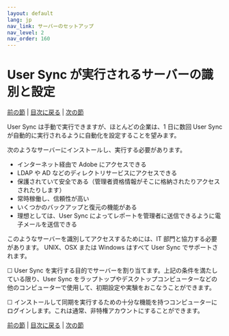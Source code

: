 ```yaml
---
layout: default
lang: jp
nav_link: サーバーのセットアップ
nav_level: 2
nav_order: 160
---
```


# User Sync が実行されるサーバーの識別と設定

[前の節](setup_adobeio.md) \| [目次に戻る](index.md) \|  [次の節](install_sync.md)


User Sync は手動で実行できますが、ほとんどの企業は、1 日に数回 User Sync が自動的に実行されるように自動化を設定することを望みます。

次のようなサーバーにインストールし、実行する必要があります。

  - インターネット経由で Adobe にアクセスできる
  - LDAP や AD などのディレクトリサービスにアクセスできる
  - 保護されていて安全である（管理者資格情報がそこに格納されたりアクセスされたりします）
  - 常時稼働し、信頼性が高い
  - いくつかのバックアップと復元の機能がある
  - 理想としては、User Sync によってレポートを管理者に送信できるように電子メールを送信できる

このようなサーバーを識別してアクセスするためには、IT 部門と協力する必要があります。
UNIX、OSX または Windows はすべて User Sync でサポートされます。

&#9744; User Sync を実行する目的でサーバーを割り当てます。上記の条件を満たしている限り、User Sync をラップトップやデスクトップコンピューターなどの他のコンピューターで使用して、初期設定や実験をおこなうことができます。

&#9744; インストールして同期を実行するための十分な機能を持つコンピューターにログインします。これは通常、非特権アカウントにすることができます。




[前の節](setup_adobeio.md) \| [目次に戻る](index.md) \|  [次の節](install_sync.md)

